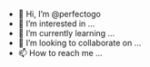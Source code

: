 - 👋 Hi, I’m @perfectogo
- 👀 I’m interested in ...
- 🌱 I’m currently learning ...
- 💞️ I’m looking to collaborate on ...
- 📫 How to reach me ...

<!---
perfectogo/perfectogo is a ✨ special ✨ repository because its `README.md` (this file) appears on your GitHub profile.
You can click the Preview link to take a look at your changes.
--->
